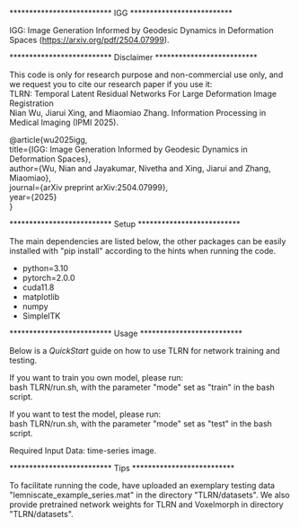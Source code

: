 ************************** IGG ************************** 

IGG: Image Generation Informed by Geodesic Dynamics in Deformation Spaces (https://arxiv.org/pdf/2504.07999).


************************** Disclaimer ************************** 

This code is only for research purpose and non-commercial use only, and we request you to cite our research paper if you use it:  
TLRN: Temporal Latent Residual Networks For Large Deformation Image Registration  
Nian Wu, Jiarui Xing, and Miaomiao Zhang. Information Processing in Medical Imaging (IPMI 2025).

@article{wu2025igg,  
  title={IGG: Image Generation Informed by Geodesic Dynamics in Deformation Spaces},  
  author={Wu, Nian and Jayakumar, Nivetha and Xing, Jiarui and Zhang, Miaomiao},  
  journal={arXiv preprint arXiv:2504.07999},  
  year={2025}  
}

************************** Setup ************************** 

The main dependencies are listed below, the other packages can be easily installed with "pip install" according to the hints when running the code.

* python=3.10
* pytorch=2.0.0
* cuda11.8
* matplotlib
* numpy
* SimpleITK


************************** Usage ************************** 

Below is a *QuickStart* guide on how to use TLRN for network training and testing.

If you want to train you own model, please run:  
bash TLRN/run.sh, with the parameter "mode" set as "train" in the bash script.

If you want to test the model, please run:  
bash TLRN/run.sh, with the parameter "mode" set as "test" in the bash script.

Required Input Data: time-series image.

************************** Tips ************************** 

To facilitate running the code, have uploaded an exemplary testing data "lemniscate_example_series.mat" in the directory "TLRN/datasets". We also provide pretrained network weights for TLRN and Voxelmorph in directory "TLRN/datasets".




